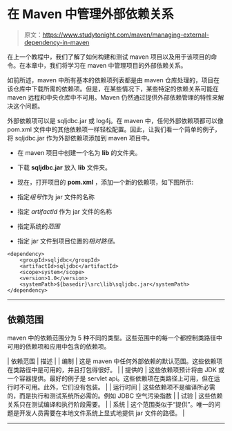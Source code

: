 # 在 Maven 中管理外部依赖关系

> 原文：<https://www.studytonight.com/maven/managing-external-dependency-in-maven>

在上一个教程中，我们了解了如何构建和测试 maven 项目以及用于该项目的命令。在本章中，我们将学习在 maven 中管理项目的外部依赖关系。

如前所述，maven 中所有基本的依赖项列表都是由 maven 仓库处理的，项目在该仓库中下载所需的依赖项。但是，在某些情况下，某些特定的依赖关系可能在 maven 远程和中央仓库中不可用。Maven 仍然通过提供外部依赖管理的特性来解决这个问题。

外部依赖项可以是 sqljdbc.jar 或 log4j。在 maven 中，任何外部依赖项都可以像 pom.xml 文件中的其他依赖项一样轻松配置。因此，让我们看一个简单的例子，将 sqljdbc.jar 作为外部依赖项添加到 maven 项目中。

*   在 maven 项目中创建一个名为 **lib** 的文件夹。
*   下载 **sqljdbc.jar** 放入 **lib** 文件夹。
*   现在，打开项目的 **pom.xml** ，添加一个新的依赖项，如下图所示:

*   指定*组号*作为 jar 文件的名称
*   指定 *artifactId* 作为 jar 文件的名称
*   指定系统的*范围*
*   指定 jar 文件到项目位置的*相对路径*。

```
<dependency>
	<groupId>sqljdbc</groupId>
	<artifactId>sqljdbc</artifactId>
	<scope>system</scope>
	<version>1.0</version>
	<systemPath>${basedir}\src\lib\sqljdbc.jar</systemPath>
</dependency>
```

* * *

## 依赖范围

maven 中的依赖范围分为 5 种不同的类型。这些范围中的每一个都控制类路径中可用的依赖项和应用中包含的依赖项。

| 依赖范围 | 描述 |
| 编制 | 这是 maven 中任何外部依赖的默认范围。这些依赖项在类路径中是可用的，并且打包得很好。 |
| 提供的 | 这些依赖项预计将由 JDK 或一个容器提供。最好的例子是 servlet api。这些依赖项在类路径上可用，但在运行时不可用。此外，它们没有包装。 |
| 运行时间 | 这些依赖项不是编译所必需的，而是执行和测试系统所必需的。例如 JDBC 空气污染指数 |
| 试验 | 这些依赖关系只在测试编译和执行阶段需要。 |
| 系统 | 这个范围类似于“提供”。唯一的问题是开发人员需要在本地文件系统上显式地提供 jar 文件的路径。 |

* * *